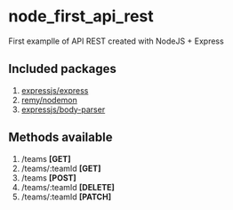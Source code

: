 # node_first_api_rest
First examplle of API REST created with NodeJS + Express

## Included packages
1. [expressjs/express](https://github.com/expressjs/express)
2. [remy/nodemon](https://github.com/remy/nodemon)
3. [expressjs/body-parser](https://github.com/expressjs/body-parser)

## Methods available
1. /teams           **[GET]**
2. /teams/:teamId   **[GET]**
3. /teams           **[POST]**
4. /teams/:teamId   **[DELETE]**
5. /teams/:teamId   **[PATCH]**